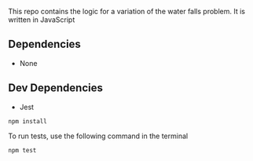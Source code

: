 This repo contains the logic for a variation of the water falls problem. It is written in JavaScript

## Dependencies
- None

## Dev Dependencies
- Jest

```
npm install
```

To run tests, use the following command in the terminal

```
npm test
```